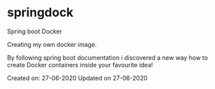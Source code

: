 # springdock
Spring boot Docker

Creating my own docker image.

By following spring boot documentation i discovered a new way how to create
Docker containers inside your favourite idea!


Created on: 27-06-2020
Updated on 27-06-2020

